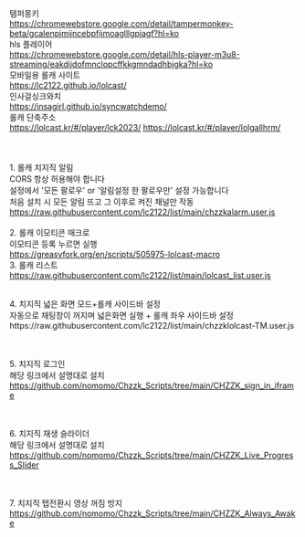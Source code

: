 탬퍼몽키<br>
https://chromewebstore.google.com/detail/tampermonkey-beta/gcalenpjmijncebpfijmoaglllgpjagf?hl=ko
<br>
hls 플레이어
<br>
https://chromewebstore.google.com/detail/hls-player-m3u8-streaming/eakdijdofmnclopcffkkgmndadhbjgka?hl=ko
<br>
모바일용 롤캐 사이트<br>
https://lc2122.github.io/lolcast/
<br>인사걸싱크와치<br>https://insagirl.github.io/syncwatchdemo/<br>롤캐 단축주소<br> https://lolcast.kr/#/player/lck2023/ https://lolcast.kr/#/player/lolgallhrm/
<br><br><br>
<br>1. 롤캐 치지직 알림
<br>CORS 항상 허용해야 합니다
<br>설정에서 '모든 팔로우' or '알림설정 한 팔로우만' 설정 가능합니다
<br>처음 설치 시 모든 알림 뜨고 그 이후로 켜진 채널만 작동<br>
https://raw.githubusercontent.com/lc2122/list/main/chzzkalarm.user.js
<br><br>
2. 롤캐 이모티콘 매크로 
<br>이모티콘 등록 누르면 실행
<br>
https://greasyfork.org/en/scripts/505975-lolcast-macro
<br>
3. 롤캐 리스트 
https://raw.githubusercontent.com/lc2122/list/main/lolcast_list.user.js

<br>
4. 치지직 넓은 화면 모드+롤캐 사이드바 설정
<br>자동으로 채팅창이 꺼지며 넓은화면 실행 + 롤캐 좌우 사이드바 설정
<br>https://raw.githubusercontent.com/lc2122/list/main/chzzklolcast-TM.user.js

<br><br>
5. 치지직 로그인
<br>해당 링크에서 설명대로 설치
   <br>https://github.com/nomomo/Chzzk_Scripts/tree/main/CHZZK_sign_in_iframe

<br><br>
6. 치지직 재생 슬라이더
<br>해당 링크에서 설명대로 설치<br>
https://github.com/nomomo/Chzzk_Scripts/tree/main/CHZZK_Live_Progress_Slider

<br><br>
7. 치지직 탭전환시 영상 꺼짐 방지<br>
https://github.com/nomomo/Chzzk_Scripts/tree/main/CHZZK_Always_Awake
